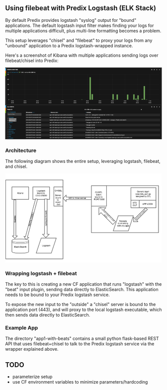 ## Using filebeat with Predix Logstash (ELK Stack)

By default Predix provides logstash "syslog" output for "bound" applications.
The default logstash input filter makes finding your logs for multiple applications difficult, plus multi-line formatting becomes a problem.

This setup leverages "chisel" and "filebeat" to proxy your logs from any "unbound" application to a Predix logstash-wrapped instance.

Here's a screenshot of Kibana with multiple applications sending logs over filebeat/chisel into Predix:

![Screenshot](kibana-screenshot.png)

### Architecture

The following diagram shows the entire setup, leveraging logstash, filebeat, and chisel.

![Diagram](diagram.png)

### Wrapping logstash + filebeat

The key to this is creating a new CF application that runs "logstash" with the "beat" input plugin, sending data directly to ElasticSearch.  This application needs to be bound to your Predix logstash service.

To expose the new input to the "outside" a "chisel" server is bound to the application port (443), and will proxy to the local logstash executable, which then sends data directly to ElasticSearch.

### Example App

The directory "app1-with-beats" contains a small python flask-based REST API that uses filebeat+chisel to talk to the Predix logstash service via the wrapper explained above.

## TODO

* parameterize setup
* use CF environment variables to minimize parameters/hardcoding

